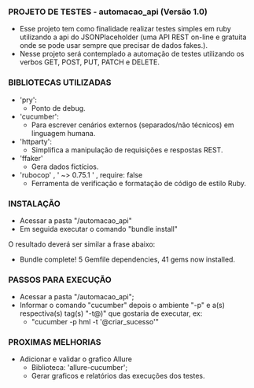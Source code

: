 ### PROJETO DE TESTES - automacao_api (Versão 1.0) ###

- Esse projeto tem como finalidade realizar testes simples em ruby utilizando a api do JSONPlaceholder (uma API REST on-line e gratuita onde se pode usar sempre que precisar de dados fakes.).
- Nesse projeto será contemplado a automação de testes utilizando os verbos GET, POST, PUT, PATCH e DELETE.


### BIBLIOTECAS UTILIZADAS ###

-  'pry':
    - Ponto de debug.
-  'cucumber':
    - Para escrever cenários externos (separados/não técnicos) em linguagem humana.
-  'httparty':
    - Simplifica a manipulação de requisições e respostas REST.
-  'ffaker'
    - Gera dados fictícios.
-  'rubocop' , ' ~> 0.75.1 ' , require:  false
    - Ferramenta de verificação e formatação de código de estilo Ruby. 


### INSTALAÇÃO ###

- Acessar a pasta "/automacao_api"
- Em seguida executar o comando "bundle install"

O resultado deverá ser similar a frase abaixo:
- Bundle complete! 5 Gemfile dependencies, 41 gems now installed.  

 
### PASSOS PARA EXECUÇÃO ###

- Acessar a pasta "/automacao_api";
- Informar o comando "cucumber" depois o ambiente "-p" e a(s) respectiva(s) tag(s) "-t@)" que gostaria de executar, ex:
    - "cucumber -p hml -t '@criar_sucesso'" 


### PROXIMAS MELHORIAS ###

-  Adicionar e validar o grafico Allure
    - Biblioteca: 'allure-cucumber';
    - Gerar graficos e relatórios das execuções dos testes.
